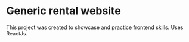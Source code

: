 # Generic rental website

This project was created to showcase and practice frontend skills. Uses ReactJs.

